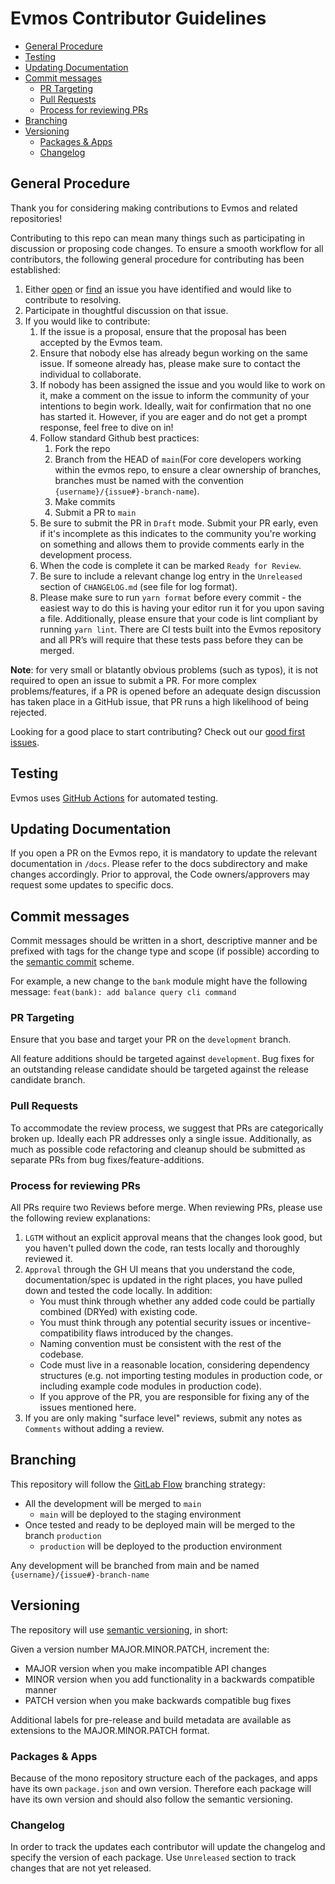 # Evmos Contributor Guidelines

<!-- markdown-link-check-disable -->

- [General Procedure](#general_procedure)
- [Testing](#testing)
- [Updating Documentation](#updating_doc)
- [Commit messages](#commit_messages)
  - [PR Targeting](#pr_targeting)
  - [Pull Requests](#pull_requests)
  - [Process for reviewing PRs](#reviewing_prs)
- [Branching](#branching)
- [Versioning](#versioning)
  - [Packages & Apps](#packages)
  - [Changelog](#changelog)
  <!-- markdown-link-check-enable -->

## <span id="general_procedure">General Procedure</span>

Thank you for considering making contributions to Evmos and related repositories!

Contributing to this repo can mean many things such as participating in discussion or proposing code changes.
To ensure a smooth workflow for all contributors,
the following general procedure for contributing has been established:

1. Either [open](https://github.com/evmos/apps/issues/new/choose)
   or [find](https://github.com/evmos/apps/issues) an issue you have identified and would like to contribute to
   resolving.
2. Participate in thoughtful discussion on that issue.
3. If you would like to contribute:
   1. If the issue is a proposal, ensure that the proposal has been accepted by the Evmos team.
   2. Ensure that nobody else has already begun working on the same issue. If someone already has, please make sure to
      contact the individual to collaborate.
   3. If nobody has been assigned the issue and you would like to work on it,
      make a comment on the issue to inform the
      community of your intentions to begin work.
      Ideally, wait for confirmation that no one has started it.
      However, if you are eager and do not get a prompt response, feel free to dive on in!
   4. Follow standard Github best practices:
      1. Fork the repo
      2. Branch from the HEAD of `main`(For core developers working within the evmos repo, to ensure a
         clear ownership of branches, branches must be named with the convention `{username}/{issue#}-branch-name`).
      3. Make commits
      4. Submit a PR to `main`
   5. Be sure to submit the PR in `Draft` mode.
      Submit your PR early, even if it's incomplete as this indicates to the community you're working on something
      and allows them to provide comments early in the development process.
   6. When the code is complete it can be marked `Ready for Review`.
   7. Be sure to include a relevant change log entry in the `Unreleased` section of `CHANGELOG.md`
      (see file for log format).
   8. Please make sure to run `yarn format` before every commit -
      the easiest way to do this is having your editor run it for you upon saving a file.
      Additionally, please ensure that your code is lint compliant by running `yarn lint`.
      There are CI tests built into the Evmos repository
      and all PR’s will require that these tests pass
      before they can be merged.

**Note**: for very small or blatantly obvious problems (such as typos),
it is not required to open an issue to submit a PR.
For more complex problems/features, if a PR is opened
before an adequate design discussion has taken place in a GitHub issue,
that PR runs a high likelihood of being rejected.

Looking for a good place to start contributing?
Check out our [good first issues](https://github.com/evmos/apps/issues?q=label%3A%22good+first+issue%22).

## <span id="testing">Testing</span>

Evmos uses [GitHub Actions](https://github.com/features/actions) for automated testing.

## <span id="updating_doc">Updating Documentation</span>

If you open a PR on the Evmos repo, it is mandatory to update the relevant documentation in `/docs`. Please refer to
the docs subdirectory and make changes accordingly. Prior to approval, the Code owners/approvers may request some
updates to specific docs.

## <span id="commit_messages">Commit messages</span>

Commit messages should be written in a short, descriptive manner
and be prefixed with tags for the change type and scope (if possible)
according to the [semantic commit](https://gist.github.com/joshbuchea/6f47e86d2510bce28f8e7f42ae84c716) scheme.

For example, a new change to the `bank` module might have the following message:
`feat(bank): add balance query cli command`

### <span id="pr_targeting">PR Targeting</span>

Ensure that you base and target your PR on the `development` branch.

All feature additions should be targeted against `development`.
Bug fixes for an outstanding release candidate should be
targeted against the release candidate branch.

### <span id="pull_requests">Pull Requests</span>

To accommodate the review process, we suggest that PRs are categorically broken up. Ideally each PR addresses only a
single issue. Additionally, as much as possible code refactoring and cleanup should be submitted as separate PRs from
bug fixes/feature-additions.

### <span id="reviewing_prs">Process for reviewing PRs</span>

All PRs require two Reviews before merge. When reviewing PRs, please use the following review explanations:

1. `LGTM` without an explicit approval means that the changes look good,
   but you haven't pulled down the code, ran tests locally and thoroughly reviewed it.
2. `Approval` through the GH UI means that you understand the code,
   documentation/spec is updated in the right places,
   you have pulled down and tested the code locally.
   In addition:
   - You must think through whether any added code could be partially combined (DRYed) with existing code.
   - You must think through any potential security issues or incentive-compatibility flaws introduced by the changes.
   - Naming convention must be consistent with the rest of the codebase.
   - Code must live in a reasonable location, considering dependency structures
     (e.g. not importing testing modules in production code, or including example code modules in production code).
   - If you approve of the PR, you are responsible for fixing any of the issues mentioned here.
3. If you are only making "surface level" reviews, submit any notes as `Comments` without adding a review.

## <span id="branching">Branching</span>

This repository will follow the [GitLab Flow](https://about.gitlab.com/topics/version-control/what-is-gitlab-flow/) branching strategy:

- All the development will be merged to `main`
  - `main` will be deployed to the staging environment
- Once tested and ready to be deployed main will be merged to the branch `production`
  - `production` will be deployed to the production environment

Any development will be branched from main and be named `{username}/{issue#}-branch-name`

## <span id="versioning">Versioning</span>

The repository will use [semantic versioning](https://semver.org/), in short:

Given a version number MAJOR.MINOR.PATCH, increment the:

- MAJOR version when you make incompatible API changes
- MINOR version when you add functionality in a backwards compatible manner
- PATCH version when you make backwards compatible bug fixes

Additional labels for pre-release and build metadata are available as extensions to the MAJOR.MINOR.PATCH format.

### <span id="packages">Packages & Apps</span>

Because of the mono repository structure each of the packages, and apps have its own `package.json` and own version. Therefore each package will have its own version and should also follow the semantic versioning.

### <span id="changelog">Changelog</span>

In order to track the updates each contributor will update the changelog and specify the version of each package.
Use `Unreleased` section to track changes that are not yet released.

